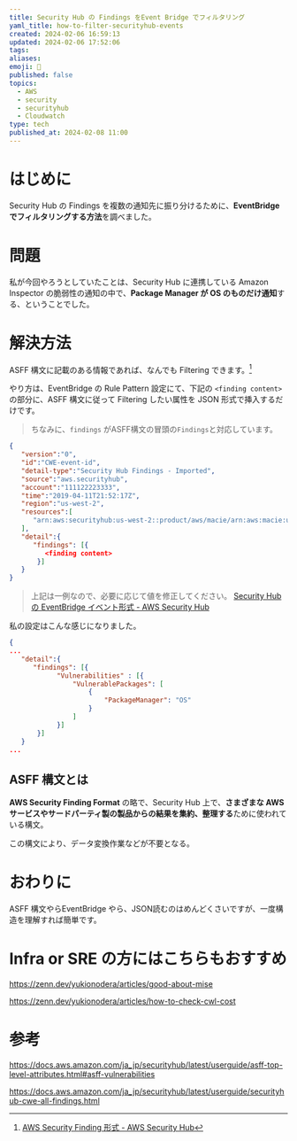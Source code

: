 ```yaml
---
title: Security Hub の Findings をEvent Bridge でフィルタリング
yaml_title: how-to-filter-securityhub-events
created: 2024-02-06 16:59:13
updated: 2024-02-06 17:52:06
tags: 
aliases: 
emoji: 📌
published: false
topics:
  - AWS
  - security
  - securityhub
  - Cloudwatch
type: tech
published_at: 2024-02-08 11:00
---
```


# はじめに

Security Hub の Findings を複数の通知先に振り分けるために、**EventBridge でフィルタリングする方法**を調べました。

# 問題

私が今回やろうとしていたことは、Security Hub に連携している Amazon Inspector の脆弱性の通知の中で、**Package Manager が OS のものだけ通知**する、ということでした。

# 解決方法

ASFF 構文に記載のある情報であれば、なんでも Filtering できます。[^page]

やり方は、EventBridge の Rule Pattern 設定にて、下記の `<finding content>` の部分に、ASFF 構文に従って Filtering したい属性を JSON 形式で挿入するだけです。
> ちなみに、`findings` がASFF構文の冒頭の`Findings`と対応しています。

```json
{
   "version":"0",
   "id":"CWE-event-id",
   "detail-type":"Security Hub Findings - Imported",
   "source":"aws.securityhub",
   "account":"111122223333",
   "time":"2019-04-11T21:52:17Z",
   "region":"us-west-2",
   "resources":[
      "arn:aws:securityhub:us-west-2::product/aws/macie/arn:aws:macie:us-west-2:111122223333:integtest/trigger/6294d71b927c41cbab915159a8f326a3/alert/f2893b211841"
   ],
   "detail":{
      "findings": [{
         <finding content>
       }]
   }
}
```
> 上記は一例なので、必要に応じて値を修正してください。
> [Security Hub の EventBridge イベント形式 - AWS Security Hub](https://docs.aws.amazon.com/ja_jp/securityhub/latest/userguide/securityhub-cwe-event-formats.html)

私の設定はこんな感じになりました。

```json
{
...
   "detail":{
      "findings": [{
	        "Vulnerabilities" : [{
				"VulnerablePackages": [
					{
						"PackageManager": "OS"
					}
				]
			}]
       }]
   }
...
```

## ASFF 構文とは

**AWS Security Finding Format** の略で、Security Hub 上で、**さまざまな AWS サービスやサードパーティ製の製品からの結果を集約、整理する**ために使われている構文。

この構文により、データ変換作業などが不要となる。

# おわりに
ASFF 構文やらEventBridge やら、JSON読むのはめんどくさいですが、一度構造を理解すれば簡単です。

# Infra or SRE の方にはこちらもおすすめ

https://zenn.dev/yukionodera/articles/good-about-mise

https://zenn.dev/yukionodera/articles/how-to-check-cwl-cost

# 参考

https://docs.aws.amazon.com/ja_jp/securityhub/latest/userguide/asff-top-level-attributes.html#asff-vulnerabilities

https://docs.aws.amazon.com/ja_jp/securityhub/latest/userguide/securityhub-cwe-all-findings.html

[^page]: [AWS Security Finding 形式 - AWS Security Hub](https://docs.aws.amazon.com/ja_jp/securityhub/latest/userguide/securityhub-findings-format-syntax.html)
